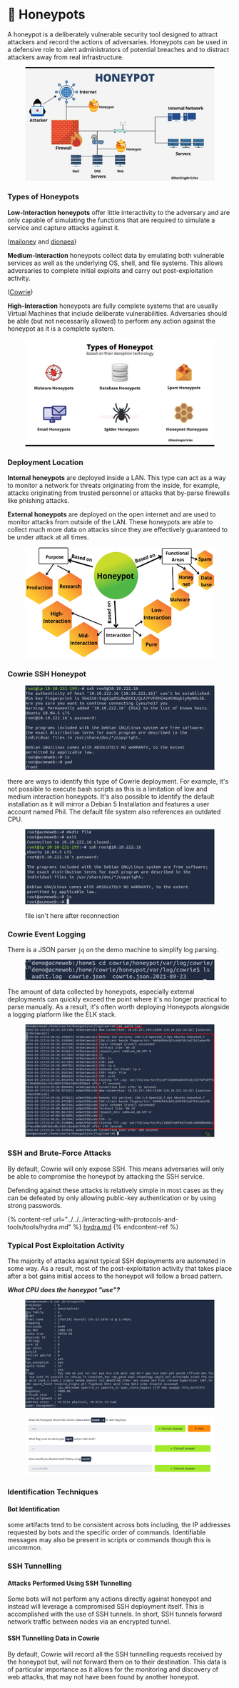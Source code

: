 # 🍯 Honeypots

A honeypot is a deliberately vulnerable security tool designed to attract attackers and record the actions of adversaries. Honeypots can be used in a defensive role to alert administrators of potential breaches and to distract attackers away from real infrastructure.

<figure><img src="../../../.gitbook/assets/image (623).png" alt=""><figcaption></figcaption></figure>

### Types of Honeypots

**Low-Interaction honeypots** offer little interactivity to the adversary and are only capable of simulating the functions that are required to simulate a service and capture attacks against it.

([mailoney](https://github.com/awhitehatter/mailoney) and [dionaea](https://github.com/DinoTools/dionaea))

**Medium-Interaction** honeypots collect data by emulating both vulnerable services as well as the underlying OS, shell, and file systems. This allows adversaries to complete initial exploits and carry out post-exploitation activity.

([Cowrie](https://github.com/cowrie/cowrie))

**High-Interaction** honeypots are fully complete systems that are usually Virtual Machines that include deliberate vulnerabilities. Adversaries should be able (but not necessarily allowed) to perform any action against the honeypot as it is a complete system.

<figure><img src="../../../.gitbook/assets/image (624).png" alt=""><figcaption></figcaption></figure>

### Deployment Location

**Internal honeypots** are deployed inside a LAN. This type can act as a way to monitor a network for threats originating from the inside, for example, attacks originating from trusted personnel or attacks that by-parse firewalls like phishing attacks.

**External honeypots** are deployed on the open internet and are used to monitor attacks from outside of the LAN. These honeypots are able to collect much more data on attacks since they are effectively guaranteed to be under attack at all times.

<figure><img src="../../../.gitbook/assets/image (625).png" alt=""><figcaption></figcaption></figure>

### Cowrie SSH Honeypot

<figure><img src="../../../.gitbook/assets/image (626).png" alt=""><figcaption></figcaption></figure>

there are ways to identify this type of Cowrie deployment. For example, it's not possible to execute bash scripts as this is a limitation of low and medium interaction honeypots. It's also possible to identify the default installation as it will mirror a Debian 5 Installation and features a user account named Phil. The default file system also references an outdated CPU.﻿

<figure><img src="../../../.gitbook/assets/image (628).png" alt=""><figcaption><p>file isn't here after reconnection</p></figcaption></figure>

### Cowrie Event Logging

There is a JSON parser `jq` on the demo machine to simplify log parsing.

<figure><img src="../../../.gitbook/assets/image (629).png" alt=""><figcaption></figcaption></figure>

The amount of data collected by honeypots, especially external deployments can quickly exceed the point where it's no longer practical to parse manually. As a result, it's often worth deploying Honeypots alongside a logging platform like the ELK stack.

<figure><img src="../../../.gitbook/assets/image (630).png" alt=""><figcaption></figcaption></figure>

### SSH and Brute-Force Attacks

By default, Cowrie will only expose SSH. This means adversaries will only be able to compromise the honeypot by attacking the SSH service.

Defending against these attacks is relatively simple in most cases as they can be defeated by only allowing public-key authentication or by using strong passwords.

{% content-ref url="../../../interacting-with-protocols-and-tools/tools/hydra.md" %}
[hydra.md](../../../interacting-with-protocols-and-tools/tools/hydra.md)
{% endcontent-ref %}

### Typical Post Exploitation Activity

The majority of attacks against typical SSH deployments are automated in some way. As a result, most of the post-exploitation activity that takes place after a bot gains initial access to the honeypot will follow a broad pattern.

_**What CPU does the honeypot "use"?**_

<figure><img src="../../../.gitbook/assets/image (631).png" alt=""><figcaption></figcaption></figure>

<figure><img src="../../../.gitbook/assets/image (632).png" alt=""><figcaption></figcaption></figure>

### Identification Techniques

#### Bot Identification

some artifacts tend to be consistent across bots including, the IP addresses requested by bots and the specific order of commands. Identifiable messages may also be present in scripts or commands though this is uncommon.

### SSH Tunnelling

#### Attacks Performed Using SSH Tunnelling

Some bots will not perform any actions directly against honeypot and instead will leverage a compromised SSH deployment itself. This is accomplished with the use of SSH tunnels. In short, SSH tunnels forward network traffic between nodes via an encrypted tunnel.

#### SSH Tunnelling Data in Cowrie

By default, Cowrie will record all the SSH tunnelling requests received by the honeypot but, will not forward them on to their destination. This data is of particular importance as it allows for the monitoring and discovery of web attacks, that may not have been found by another honeypot.
